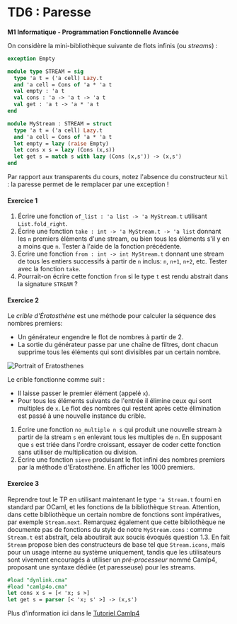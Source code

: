 TD6 : Paresse
=============

**M1 Informatique - Programmation Fonctionnelle Avancée**

On considère la mini-bibliothèque suivante de flots infinis (ou *streams*) :

```ocaml
exception Empty

module type STREAM = sig
  type 'a t = ('a cell) Lazy.t
  and 'a cell = Cons of 'a * 'a t
  val empty : 'a t
  val cons : 'a -> 'a t -> 'a t
  val get : 'a t -> 'a * 'a t
end

module MyStream : STREAM = struct
  type 'a t = ('a cell) Lazy.t
  and 'a cell = Cons of 'a * 'a t
  let empty = lazy (raise Empty)
  let cons x s = lazy (Cons (x,s))
  let get s = match s with lazy (Cons (x,s')) -> (x,s')
end
```

Par rapport aux transparents du cours, notez l'absence du constructeur `Nil` : la paresse permet de le remplacer par une exception !

#### Exercice 1

  1. Écrire une fonction `of_list : 'a list -> 'a MyStream.t` utilisant `List.fold_right`.
  2. Écrire une fonction `take : int -> 'a MyStream.t -> 'a list` donnant les `n` premiers éléments d'une stream, ou bien tous les éléments s'il y en a moins que `n`. Tester à l'aide de la fonction précédente.
  3. Écrire une fonction `from : int -> int MyStream.t` donnant une stream de tous les entiers successifs à partir de `n` inclus: `n`, `n+1`, `n+2`, etc. Tester avec la fonction `take`.
  4. Pourrait-on écrire cette fonction `from` si le type `t` est rendu abstrait dans la signature `STREAM` ?


#### Exercice 2

Le *crible d'Ératosthène* est une méthode pour calculer la séquence des nombres premiers:

  - Un générateur engendre le flot de nombres à partir de 2.
  - La sortie du générateur passe par une chaîne de filtres, dont chacun supprime tous les éléments qui sont divisibles par un certain nombre.

![Portrait of Eratosthenes](https://upload.wikimedia.org/wikipedia/commons/a/a2/Portrait_of_Eratosthenes.png)

Le crible fonctionne comme suit :

  - Il laisse passer le premier élément (appelé `x`).
  - Pour tous les éléments suivants de l'entrée il élimine ceux qui sont multiples de `x`. Le flot des nombres qui restent après cette élimination est passé à une nouvelle instance du crible.

  1. Écrire une fonction `no_multiple n s` qui produit une nouvelle stream à partir de la stream `s` en enlevant tous les multiples de `n`. En supposant que `s` est triée dans l'ordre croissant, essayer de coder cette fonction sans utiliser de multiplication ou division.
  2. Écrire une fonction `sieve` produisant le flot infini des nombres premiers par la méthode d'Eratosthène. En afficher les 1000 premiers.

#### Exercice 3

Reprendre tout le TP en utilisant maintenant le type `'a Stream.t` fourni en standard par OCaml, et les fonctions de la bibliothèque `Stream`. Attention, dans cette bibliothèque un certain nombre de fonctions sont impératives, par exemple `Stream.next`. Remarquez également que cette bibliothèque ne documente pas de fonctions du style de notre `MyStream.cons` : comme `Stream.t` est abstrait, cela aboutirait aux soucis évoqués question 1.3. En fait `Stream` propose bien des constructeurs de base tel que `Stream.icons`, mais pour un usage interne au système uniquement, tandis que les utilisateurs sont vivement encouragés à utiliser un *pré-processeur* nommé Camlp4, proposant une syntaxe dédiée (et paresseuse) pour les streams.

```ocaml
#load "dynlink.cma"
#load "camlp4o.cma"
let cons x s = [< 'x; s >]
let get s = parser [< 'x; s' >] -> (x,s')
```

Plus d'information ici dans le [Tutoriel Camlp4](http://caml.inria.fr/pub/docs/tutorial-camlp4/tutorial002.html)

